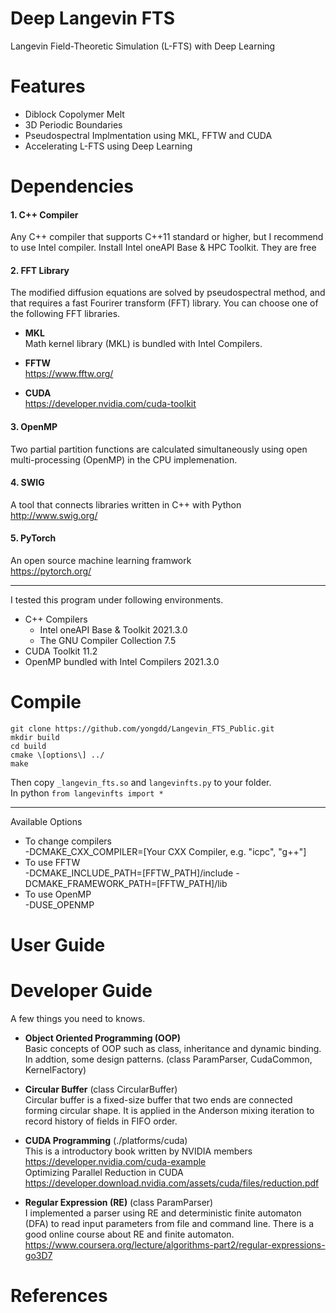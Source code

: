 # Deep Langevin FTS
Langevin Field-Theoretic Simulation (L-FTS) with Deep Learning

# Features
* Diblock Copolymer Melt
* 3D Periodic Boundaries  
* Pseudospectral Implmentation using MKL, FFTW and CUDA
* Accelerating L-FTS using Deep Learning

# Dependencies
#### 1. C++ Compiler
  Any C++ compiler that supports C++11 standard or higher, but I recommend to use Intel compiler. Install Intel oneAPI Base & HPC Toolkit. They are free

#### 2. FFT Library
  The modified diffusion equations are solved by pseudospectral method, and that requires a fast Fourirer transform (FFT) library. You can choose one of the following FFT libraries.

+ **MKL**   
  Math kernel library (MKL) is bundled with Intel Compilers.  

+ **FFTW**   
  https://www.fftw.org/
  
+ **CUDA**  
  https://developer.nvidia.com/cuda-toolkit  
  
#### 3. OpenMP
  Two partial partition functions are calculated simultaneously using open multi-processing (OpenMP) in the CPU implemenation.  

#### 4. SWIG
  A tool that connects libraries written in C++ with Python    
  http://www.swig.org/

#### 5. PyTorch
  An open source machine learning framwork   
  https://pytorch.org/

* * *
I tested this program under following environments.  
+ C++ Compilers
  + Intel oneAPI Base & Toolkit 2021.3.0   
  + The GNU Compiler Collection 7.5 
+ CUDA Toolkit 11.2
+ OpenMP bundled with Intel Compilers 2021.3.0

# Compile
  `git clone https://github.com/yongdd/Langevin_FTS_Public.git`  
  `mkdir build`  
  `cd build`   
  `cmake \[options\] ../`  
  `make`  

  Then copy `_langevin_fts.so` and `langevinfts.py` to your folder.   
  In python `from langevinfts import *`

* * *
   Available Options   
+ To change compilers   
  -DCMAKE_CXX_COMPILER=\[Your CXX Compiler, e.g. "icpc", "g++"\]   
+ To use FFTW  
   -DCMAKE_INCLUDE_PATH=\[FFTW_PATH\]/include -DCMAKE_FRAMEWORK_PATH=\[FFTW_PATH]/lib
+ To use OpenMP  
   -DUSE_OPENMP  
# User Guide

# Developer Guide
  A few things you need to knows.     

+ **Object Oriented Programming (OOP)**  
    Basic concepts of OOP such as class, inheritance and dynamic binding.   
    In addtion, some design patterns. (class ParamParser, CudaCommon, KernelFactory)

+ **Circular Buffer**  (class CircularBuffer)   
    Circular buffer is a fixed-size buffer that two ends are connected forming circular shape. It is applied in the Anderson mixing iteration to record history of fields in FIFO order.

+ **CUDA Programming** (./platforms/cuda)   
    This is a introductory book written by NVIDIA members  
  https://developer.nvidia.com/cuda-example  
    Optimizing Parallel Reduction in CUDA  
  https://developer.download.nvidia.com/assets/cuda/files/reduction.pdf  

+ **Regular Expression (RE)** (class ParamParser)   
    I implemented a parser using RE and deterministic finite automaton (DFA) to read input parameters from file and command line. There is a good online course about RE and finite automaton.  
  https://www.coursera.org/lecture/algorithms-part2/regular-expressions-go3D7 
  
# References
